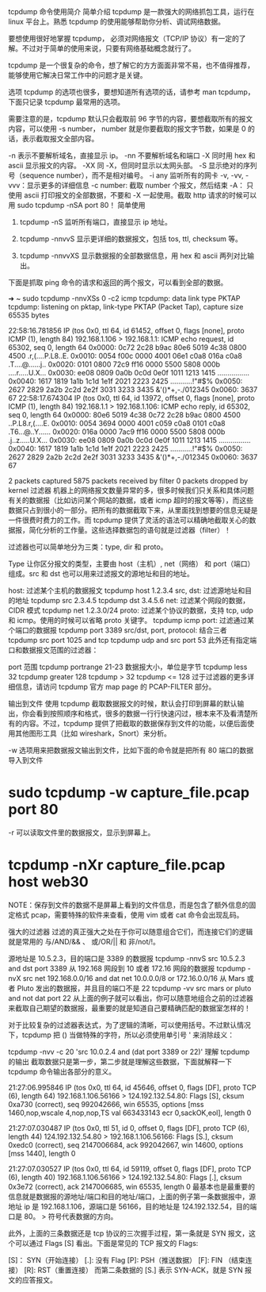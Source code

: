 tcpdump 命令使用简介
简单介绍
tcpdump 是一款强大的网络抓包工具，运行在 linux 平台上。熟悉 tcpdump 的使用能够帮助你分析、调试网络数据。

要想使用很好地掌握 tcpdump， 必须对网络报文（TCP/IP 协议）有一定的了解。不过对于简单的使用来说，只要有网络基础概念就行了。

tcpdump 是一个很复杂的命令，想了解它的方方面面非常不易，也不值得推荐，能够使用它解决日常工作中的问题才是关键。



选项
tcpdump 的选项也很多，要想知道所有选项的话，请参考 man tcpdump，下面只记录 tcpdump 最常用的选项。

需要注意的是，tcpdump 默认只会截取前 96 字节的内容，要想截取所有的报文内容，可以使用 -s number， number 就是你要截取的报文字节数，如果是 0 的话，表示截取报文全部内容。

-n 表示不要解析域名，直接显示 ip。
-nn 不要解析域名和端口
-X 同时用 hex 和 ascii 显示报文的内容。
-XX 同 -X，但同时显示以太网头部。
-S 显示绝对的序列号（sequence number），而不是相对编号。
-i any 监听所有的网卡
-v, -vv, -vvv：显示更多的详细信息
-c number: 截取 number 个报文，然后结束
-A： 只使用 ascii 打印报文的全部数据，不要和 -X 一起使用。截取 http 请求的时候可以用 sudo tcpdump -nSA port 80！
简单使用
1. tcpdump -nS
监听所有端口，直接显示 ip 地址。

2. tcpdump -nnvvS
显示更详细的数据报文，包括 tos, ttl, checksum 等。

3. tcpdump -nnvvXS
显示数据报的全部数据信息，用 hex 和 ascii 两列对比输出。

下面是抓取 ping 命令的请求和返回的两个报文，可以看到全部的数据。

➜  ~  sudo tcpdump -nnvXSs 0 -c2 icmp
tcpdump: data link type PKTAP
tcpdump: listening on pktap, link-type PKTAP (Packet Tap), capture size 65535 bytes

22:58:16.781856 IP (tos 0x0, ttl 64, id 61452, offset 0, flags [none], proto ICMP (1), length 84)
    192.168.1.106 > 192.168.1.1: ICMP echo request, id 65302, seq 0, length 64
    0x0000:  0c72 2c28 b9ac 80e6 5019 4c38 0800 4500  .r,(....P.L8..E.
    0x0010:  0054 f00c 0000 4001 06e1 c0a8 016a c0a8  .T....@......j..
    0x0020:  0101 0800 72c9 ff16 0000 5500 5808 000b  ....r.....U.X...
    0x0030:  ee08 0809 0a0b 0c0d 0e0f 1011 1213 1415  ................
    0x0040:  1617 1819 1a1b 1c1d 1e1f 2021 2223 2425  ...........!"#$%
    0x0050:  2627 2829 2a2b 2c2d 2e2f 3031 3233 3435  &'()*+,-./012345
    0x0060:  3637                                     67
22:58:17.674304 IP (tos 0x0, ttl 64, id 13972, offset 0, flags [none], proto ICMP (1), length 84)
    192.168.1.1 > 192.168.1.106: ICMP echo reply, id 65302, seq 0, length 64
    0x0000:  80e6 5019 4c38 0c72 2c28 b9ac 0800 4500  ..P.L8.r,(....E.
    0x0010:  0054 3694 0000 4001 c059 c0a8 0101 c0a8  .T6...@..Y......
    0x0020:  016a 0000 7ac9 ff16 0000 5500 5808 000b  .j..z.....U.X...
    0x0030:  ee08 0809 0a0b 0c0d 0e0f 1011 1213 1415  ................
    0x0040:  1617 1819 1a1b 1c1d 1e1f 2021 2223 2425  ...........!"#$%
    0x0050:  2627 2829 2a2b 2c2d 2e2f 3031 3233 3435  &'()*+,-./012345
    0x0060:  3637                                     67

2 packets captured
5875 packets received by filter
0 packets dropped by kernel
过滤器
机器上的网络报文数量异常的多，很多时候我们只关系和具体问题有关的数据报（比如访问某个网站的数据，或者 icmp 超时的报文等等），而这些数据只占到很小的一部分。把所有的数据截取下来，从里面找到想要的信息无疑是一件很费时费力的工作。而 tcpdump 提供了灵活的语法可以精确地截取关心的数据报，简化分析的工作量。这些选择数据包的语句就是过滤器（filter）！

过滤器也可以简单地分为三类：type, dir 和 proto。

Type 让你区分报文的类型，主要由 host（主机）, net（网络） 和 port（端口） 组成。src 和 dst 也可以用来过滤报文的源地址和目的地址。

host: 过滤某个主机的数据报文
tcpdump host 1.2.3.4
src, dst: 过滤源地址和目的地址
tcpdump src 2.3.4.5
tcpdump dst 3.4.5.6
net: 过滤某个网段的数据，CIDR 模式
tcpdump net 1.2.3.0/24
proto: 过滤某个协议的数据，支持 tcp, udp 和 icmp。使用的时候可以省略 proto 关键字。
tcpdump icmp
port: 过滤通过某个端口的数据报
tcpdump port 3389
src/dst, port, protocol: 结合三者
tcpdump src port 1025 and tcp
tcpdump udp and src port 53
此外还有指定端口和数据报文范围的过滤器：

port 范围
tcpdump portrange 21-23
数据报大小，单位是字节
tcpdump less 32
tcpdump greater 128
tcpdump > 32
tcpdump <= 128
过于过滤器的更多详细信息，请访问 tcpdump 官方 map page 的 PCAP-FILTER 部分。

输出到文件
使用 tcpdump 截取数据报文的时候，默认会打印到屏幕的默认输出，你会看到按照顺序和格式，很多的数据一行行快速闪过，根本来不及看清楚所有的内容。不过，tcpdump 提供了把截取的数据保存到文件的功能，以便后面使用其他图形工具（比如 wireshark，Snort）来分析。

-w 选项用来把数据报文输出到文件，比如下面的命令就是把所有 80 端口的数据导入到文件

# sudo tcpdump -w capture_file.pcap port 80
-r 可以读取文件里的数据报文，显示到屏幕上。

# tcpdump -nXr capture_file.pcap host web30
NOTE：保存到文件的数据不是屏幕上看到的文件信息，而是包含了额外信息的固定格式 pcap，需要特殊的软件来查看，使用 vim 或者 cat 命令会出现乱码。

强大的过滤器
过滤的真正强大之处在于你可以随意组合它们，而连接它们的逻辑就是常用的 与/AND/&& 、 或/OR/|| 和 非/not/!。

源地址是 10.5.2.3，目的端口是 3389 的数据报
tcpdump -nnvS src 10.5.2.3 and dst port 3389
从 192.168 网段到 10 或者 172.16 网段的数据报
tcpdump -nvX src net 192.168.0.0/16 and dat net 10.0.0.0/8 or 172.16.0.0/16
从 Mars 或者 Pluto 发出的数据报，并且目的端口不是 22
tcpdump -vv src mars or pluto and not dat port 22
从上面的例子就可以看出，你可以随意地组合之前的过滤器来截取自己期望的数据报，最重要的就是知道自己要精确匹配的数据室怎样的！

对于比较复杂的过滤器表达式，为了逻辑的清晰，可以使用括号。不过默认情况下，tcpdump 把 () 当做特殊的字符，所以必须使用单引号 ' 来消除歧义：

tcpdump -nvv -c 20 'src 10.0.2.4 and (dat port 3389 or 22)'
理解 tcpdump 的输出
截取数据只是第一步，第二步就是理解这些数据，下面就解释一下 tcpdump 命令输出各部分的意义。

21:27:06.995846 IP (tos 0x0, ttl 64, id 45646, offset 0, flags [DF], proto TCP (6), length 64)
    192.168.1.106.56166 > 124.192.132.54.80: Flags [S], cksum 0xa730 (correct), seq 992042666, win 65535, options [mss 1460,nop,wscale 4,nop,nop,TS val 663433143 ecr 0,sackOK,eol], length 0

21:27:07.030487 IP (tos 0x0, ttl 51, id 0, offset 0, flags [DF], proto TCP (6), length 44)
    124.192.132.54.80 > 192.168.1.106.56166: Flags [S.], cksum 0xedc0 (correct), seq 2147006684, ack 992042667, win 14600, options [mss 1440], length 0

21:27:07.030527 IP (tos 0x0, ttl 64, id 59119, offset 0, flags [DF], proto TCP (6), length 40)
    192.168.1.106.56166 > 124.192.132.54.80: Flags [.], cksum 0x3e72 (correct), ack 2147006685, win 65535, length 0
最基本也是最重要的信息就是数据报的源地址/端口和目的地址/端口，上面的例子第一条数据报中，源地址 ip 是 192.168.1.106，源端口是 56166，目的地址是 124.192.132.54，目的端口是 80。 > 符号代表数据的方向。

此外，上面的三条数据还是 tcp 协议的三次握手过程，第一条就是 SYN 报文，这个可以通过 Flags [S] 看出。下面是常见的 TCP 报文的 Flags:

[S]： SYN（开始连接）
[.]: 没有 Flag
[P]: PSH（推送数据）
[F]: FIN （结束连接）
[R]: RST（重置连接）
而第二条数据的 [S.] 表示 SYN-ACK，就是 SYN 报文的应答报文。
